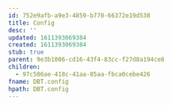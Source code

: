 ```yaml
---
id: 752e9afb-a9e3-4859-b770-66372e19d538
title: Config
desc: ''
updated: 1611393069384
created: 1611393069384
stub: true
parent: 9e3b1006-cd16-43f4-83cc-f27d8a194ce8
children:
  - 97c586ae-418c-41aa-85aa-fbca0cebe426
fname: DBT.config
hpath: DBT.config
---
```



